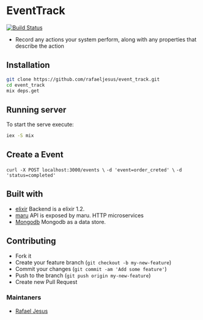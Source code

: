 # EventTrack

[![Build Status](https://travis-ci.org/rafaeljesus/event_track.svg?branch=master)](https://travis-ci.org/rafaeljesus/event_track)

* Record any actions your system perform, along with any properties that describe the action

## Installation
```bash
git clone https://github.com/rafaeljesus/event_track.git
cd event_track
mix deps.get
```

## Running server
To start the serve execute:
```bash
iex -S mix
```

## Create a Event
`curl -X POST localhost:3000/events \`
`-d 'event=order_creted' \`
`-d 'status=completed'`

## Built with
- [elixir](http://elixir-lang.org) Backend is a elixir 1.2.
- [maru](https://github.com/falood/maru) API is exposed by maru. HTTP microservices
- [Mongodb](https://www.mongodb.com) Mongodb as a data store.

## Contributing
- Fork it
- Create your feature branch (`git checkout -b my-new-feature`)
- Commit your changes (`git commit -am 'Add some feature'`)
- Push to the branch (`git push origin my-new-feature`)
- Create new Pull Request

### Maintaners

* [Rafael Jesus](https://github.com/rafaeljesus)
